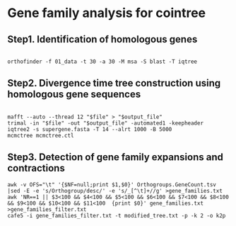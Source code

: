 # Gene family analysis for cointree
## Step1. Identification of homologous genes 
```

orthofinder -f 01_data -t 30 -a 30 -M msa -S blast -T iqtree
```

## Step2. Divergence time tree construction using homologous gene sequences
```

mafft --auto --thread 12 "$file" > "$output_file"
trimal -in "$file" -out "$output_file" -automated1 -keepheader
iqtree2 -s supergene.fasta -T 14 --alrt 1000 -B 5000
mcmctree mcmctree.ctl
```

## Step3. Detection of gene family expansions and contractions
```
awk -v OFS="\t" '{$NF=null;print $1,$0}' Orthogroups.GeneCount.tsv |sed -E -e 's/Orthogroup/desc/' -e 's/_[^\t]+//g' >gene_families.txt
awk 'NR==1 || $3<100 && $4<100 && $5<100 && $6<100 && $7<100 && $8<100 && $9<100 && $10<100 && $11<100  {print $0}' gene_families.txt >gene_families_filter.txt
cafe5 -i gene_families_filter.txt -t modified_tree.txt -p -k 2 -o k2p
```
